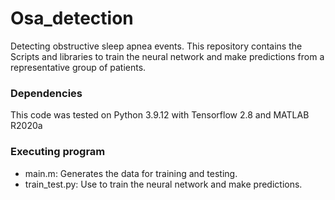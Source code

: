 # Osa_detection

Detecting obstructive sleep apnea events. This repository contains the Scripts and libraries to train the neural network and make predictions from a representative group of patients.  

### Dependencies
This code was tested on Python 3.9.12 with Tensorflow 2.8 and MATLAB R2020a

### Executing program

* main.m: Generates the data for training and testing.
* train_test.py: Use to train the neural network and make predictions.
